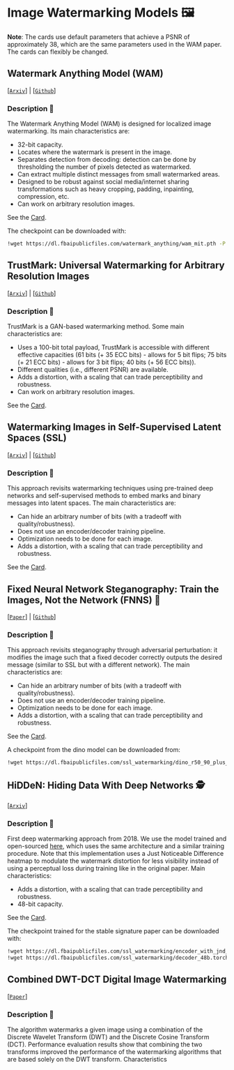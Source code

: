 # Image Watermarking Models 🖼️

**Note**: The cards use default parameters that achieve a PSNR of approximately 38, which are the same parameters used in the WAM paper. The cards can flexibly be changed.

## Watermark Anything Model (WAM) 

[[`Arxiv`](https://arxiv.org/abs/2411.07231)] | [[`Github`](https://github.com/facebookresearch/watermark-anything)]

### Description 📜

The Watermark Anything Model (WAM) is designed for localized image watermarking. Its main characteristics are:
- 32-bit capacity.
- Locates where the watermark is present in the image.
- Separates detection from decoding: detection can be done by thresholding the number of pixels detected as watermarked.
- Can extract multiple distinct messages from small watermarked areas.
- Designed to be robust against social media/internet sharing transformations such as heavy cropping, padding, inpainting, compression, etc.
- Can work on arbitrary resolution images.

See the [Card](../../cards/image/wam.yaml).

The checkpoint can be downloaded with:

```bash
!wget https://dl.fbaipublicfiles.com/watermark_anything/wam_mit.pth -P ../../checkpoints/wam/
```

## TrustMark: Universal Watermarking for Arbitrary Resolution Images 

[[`Arxiv`](https://arxiv.org/abs/2311.18297)] | [[`Github`](https://github.com/adobe/trustmark)]

### Description 📜

TrustMark is a GAN-based watermarking method. Some main characteristics are:
- Uses a 100-bit total payload, TrustMark is accessible with different effective capacities (61 bits (+ 35 ECC bits) - allows for 5 bit flips; 75 bits (+ 21 ECC bits) - allows for 3 bit flips; 40 bits (+ 56 ECC bits)).
- Different qualities (i.e., different PSNR) are available.
- Adds a distortion, with a scaling that can trade perceptibility and robustness.
- Can work on arbitrary resolution images.

See the [Card](../../cards/image/trustmark.yaml).

## Watermarking Images in Self-Supervised Latent Spaces (SSL) 

[[`Arxiv`](https://arxiv.org/abs/2112.09581)] | [[`Github`](https://github.com/facebookresearch/ssl_watermarking)]

### Description 📜

This approach revisits watermarking techniques using pre-trained deep networks and self-supervised methods to embed marks and binary messages into latent spaces. The main characteristics are:
- Can hide an arbitrary number of bits (with a tradeoff with quality/robustness).
- Does not use an encoder/decoder training pipeline.
- Optimization needs to be done for each image.
- Adds a distortion, with a scaling that can trade perceptibility and robustness.

See the [Card](../../cards/image/ssl.yaml).

## Fixed Neural Network Steganography: Train the Images, Not the Network (FNNS) 🧠

[[`Paper`](https://openreview.net/pdf?id=hcMvApxGSzZ)] | [[`Github`](https://github.com/varshakishore/FNNS)]

### Description 📜

This approach revisits steganography through adversarial perturbation: it modifies the image such that a fixed decoder correctly outputs the desired message (similar to SSL but with a different network). The main characteristics are:
- Can hide an arbitrary number of bits (with a tradeoff with quality/robustness).
- Does not use an encoder/decoder training pipeline.
- Optimization needs to be done for each image.
- Adds a distortion, with a scaling that can trade perceptibility and robustness.

See the [Card](../../cards/image/fnns.yaml).

A checkpoint from the dino model can be downloaded from:

```bash
!wget https://dl.fbaipublicfiles.com/ssl_watermarking/dino_r50_90_plus_w.torchscript.pt -P ../../checkpoints/fnns/
```

## HiDDeN: Hiding Data With Deep Networks 🕵️

[[`Arxiv`](https://arxiv.org/abs/1807.09937)]

### Description 📜

First deep watermarking approach from 2018. We use the model trained and open-sourced [here](https://github.com/facebookresearch/stable_signature), which uses the same architecture and a similar training procedure. Note that this implementation uses a Just Noticeable Difference heatmap to modulate the watermark distortion for less visibility instead of using a perceptual loss during training like in the original paper. Main characteristics:
- Adds a distortion, with a scaling that can trade perceptibility and robustness.
- 48-bit capacity.

See the [Card](../../cards/image/hidden.yaml).

The checkpoint trained for the stable signature paper can be downloaded with:

```bash
!wget https://dl.fbaipublicfiles.com/ssl_watermarking/encoder_with_jnd_48b.torchscript.pt -P ../../checkpoints/hidden
!wget https://dl.fbaipublicfiles.com/ssl_watermarking/decoder_48b.torchscript.pt -P ../../checkpoints/hidden
```

## Combined DWT-DCT Digital Image Watermarking 

[[`Paper`](https://pdfs.semanticscholar.org/1c47/f281c00cffad4e30deff48a922553cb04d17.pdf)]

### Description 📜

The algorithm watermarks a given image using a combination of the Discrete Wavelet Transform (DWT) and the Discrete Cosine Transform (DCT). Performance evaluation results show that combining the two transforms improved the performance of the watermarking algorithms that are based solely on the DWT transform. Characteristics